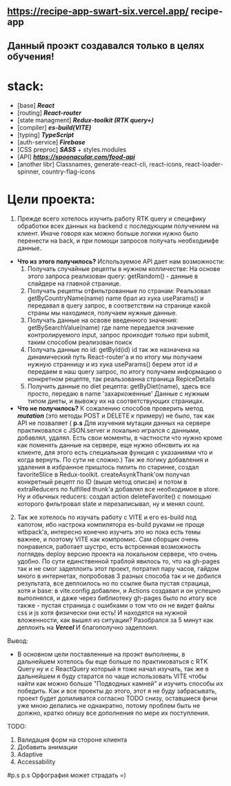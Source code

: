 ## https://recipe-app-swart-six.vercel.app/  recipe-app 
## Данный проэкт создавался только в целях обучения!

# stack: 
- [base] ***React***
- [routing] ***React-router*** 
- [state managment] ***Redux-toolkit (RTK query+)*** 
- [compiler] ***es-build(VITE)***
- [typing] ***TypeScript***
- [auth-service] ***Firebase***
- [CSS preproc] ***SASS*** + styles.modules
- [API] ***https://spoonacular.com/food-api***
- [another libr] Classnames, generate-react-cli, react-icons, react-loader-spinner, country-flag-icons 

# Цели проекта: 
1. Прежде всего хотелось изучить работу RTK query и специфику обработки всех данных на backend с последующим получением на клиент.
Иначе говоря как можно больше логики нужно было перенести на back, и при помощи запросов получать необходимфе данные. 
- **Что из этого получилось?** Используемое API дает нам возможности:
  1. Получать случайные рецепты в нужном колличестве: На основе этого запроса реализован query: getRandom() - данные в слайдере на главной странице.
  2. Получать рецепты отфильтрованные по странам: Реальзовал getByCountryName(name) name брал из хука useParams() и передавал в query запрос, 
  в соответствии на странице какой страны мы находимся, получаем нужные данные.
  3. Получать данные на освове введенного значения: getBySearchValue(name) где name передается значение контролируемого input, запрос проиходит только при submit,
  таким способом реализован поиск
  4. Получать данные по id: getById(id) id так же назначена на динамический путь React-router'a и по итогу мы получаем нужную странницу и из хука useParams() 
  берем  этот id и передаем в наш query запрос, по итогу получаем информацию о конкретном рецепте, так реальзованна страница RepiceDetails
  5. Получить  данные по diet рецепта: getByDiet(name), здесь все просто, передаю в name 'захаркоженные' Данные с нужным типом диеты, и вывожу их на соответствующих
  страницах.
- **Что не получилось?** К сожалению способов проверить метод ***mutation*** (это методы POST и DELETE к примеру) не было, так как API не позваляет
 ( **p.s** Для изучения мутации данных на сервере практиковался с JSON.server и локально игрался с данными, добавлял, удалял. Есть свои моменты, в частности что нужно
  кроме как поменять данные на сервере, еще нужно обновить их на клиенте, для этого есть специальная функция с указаниями что и когда вернуть. По сути не сложно.) 
  Так же логику добавления и удаления в избранное пришлось пилить по старинке, создал favoriteSlice в Redux-toolkit. createAsynkThank'ом получал конкретный рецепт по     ID (выше метод описан) и потом в extraReducers по fulfilled thunk'a добавлял все необходимое в store. Ну и обычных reducers: создал action deleteFavorite()
  c помощью которого фильтровал state и перезаписывал, ну и менял сount. 

2. Так же хотелось по изучать работу с VITE и его es-build под капотом, ибо настрока компилятора es-build руками не проще wtbpack'а, интересно конечно изучить это но пока есть темы важнее, и поэтому VITE как компромис. Сам сборщик очень понравился, работает шустро, есть встроенная возможность поглядеь deploy версию проекта на локальном сервере, что очень удобно. По сути единственной траблой явилось то, что на gh-pages так и не смог задеплоить этот проект, потратил пару часов, гайдом много в интернетах, попробовав 3 разных способа так и не добился результата, все деплоилось но по ссылке была пустая страцица, хотя и base: в vite.config добавлен, и Actions создавал и он успешно выполнялся, и даже через библиотеку gh-pages было по итогу все также - пустая страница с ошибками о том что он не видет файлы css и js хотя физически они есть! И находятся на нужной вложенности, как вышел из ситуации? Разобрался за 5 минут как деплоить на ***Vercel*** И благополучно задеплоил.


Вывод:
- В основном цели поставленные на проэкт выполнены, в дальнейшем хотелось бы еще больше по практиковаться с RTK Query ну и c ReactQuery который я тоже начал изучать, так же в дальнейшем я буду старатся по чаще использовать VITE чтобы найти как можно больше "Подводных камней" и изучить способы их победить. Как и все проекты до этого, этот я не буду забрасывать, проект будет допиливатся согласно TODO снизу, оставшиеся фичи уже мною делались не однакратно, потому проблем быть не должно, кратко опишу все дополнения по мере их поступления. 

TODO:
1. Валидация форм на стороне клиента
2. Добавить анимации
3. Adaptive
4. Accessability


#p.s p.s Орфография может страдать =)

